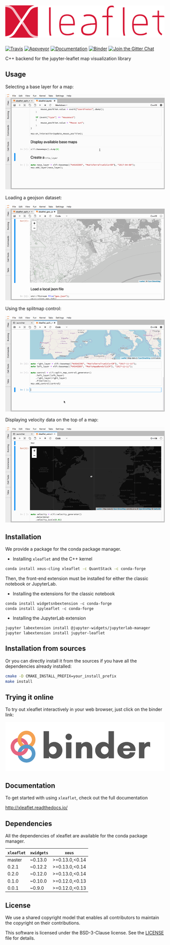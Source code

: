 # ![xleaflet](docs/source/xleaflet.svg)

[![Travis](https://travis-ci.org/QuantStack/xleaflet.svg?branch=master)](https://travis-ci.org/QuantStack/xleaflet)
[![Appveyor](https://ci.appveyor.com/api/projects/status/gfiivu33g6hrv220?svg=true)](https://ci.appveyor.com/project/QuantStack/xleaflet)
[![Documentation](http://readthedocs.org/projects/xleaflet/badge/?version=latest)](https://xleaflet.readthedocs.io/en/latest/?badge=latest)
[![Binder](https://img.shields.io/badge/launch-binder-brightgreen.svg)](https://mybinder.org/v2/gh/QuantStack/xleaflet/stable?filepath=notebooks)
[![Join the Gitter Chat](https://badges.gitter.im/Join%20Chat.svg)](https://gitter.im/QuantStack/Lobby?utm_source=badge&utm_medium=badge&utm_campaign=pr-badge&utm_content=badge)

C++ backend for the jupyter-leaflet map visualization library

## Usage

Selecting a base layer for a map:

![Basemap Screencast](basemap.gif)

Loading a geojson dataset:

![GeoJSON Screencast](geojson.gif)

Using the splitmap control:

![Splitmap Screencast](splitmap.gif)

Displaying velocity data on the top of a map:

![Velocity Screencast](velocity.gif)

## Installation

We provide a package for the conda package manager.

- Installing `xleaflet` and the C++ kernel

```bash
conda install xeus-cling xleaflet -c QuantStack -c conda-forge
```

Then, the front-end extension must be installed for either the classic notebook or JupyterLab.

- Installing the extensions for the classic notebook

```
conda install widgetsnbextension -c conda-forge
conda install ipyleaflet -c conda-forge
```

- Installing the JupyterLab extension

```
jupyter labextension install @jupyter-widgets/jupyterlab-manager
jupyter labextension install jupyter-leaflet
```

## Installation from sources

Or you can directly install it from the sources if you have all the dependencies already installed:

```bash
cmake -D CMAKE_INSTALL_PREFIX=your_install_prefix
make install
```

## Trying it online

To try out xleaflet interactively in your web browser, just click on the binder
link:

[![Binder](docs/source/binder-logo.svg)](https://mybinder.org/v2/gh/QuantStack/xleaflet/stable?filepath=notebooks/)

## Documentation

To get started with using `xleaflet`, check out the full documentation

http://xleaflet.readthedocs.io/

## Dependencies

All the dependencies of xleaflet are available for the conda package manager.

| `xleaflet` | `xwidgets`  |  `xeus`         |
|------------|-------------|-----------------|
|  master    |   ~0.13.0   |  >=0.13.0,<0.14 |
|  0.2.1     |   ~0.12.2   |  >=0.13.0,<0.14 |
|  0.2.0     |   ~0.12.0   |  >=0.13.0,<0.14 |
|  0.1.0     |   ~0.10.0   |  >=0.12.0,<0.13 |
|  0.0.1     |   ~0.9.0    |  >=0.12.0,<0.13 |

## License

We use a shared copyright model that enables all contributors to maintain the
copyright on their contributions.

This software is licensed under the BSD-3-Clause license. See the [LICENSE](LICENSE) file for details.

